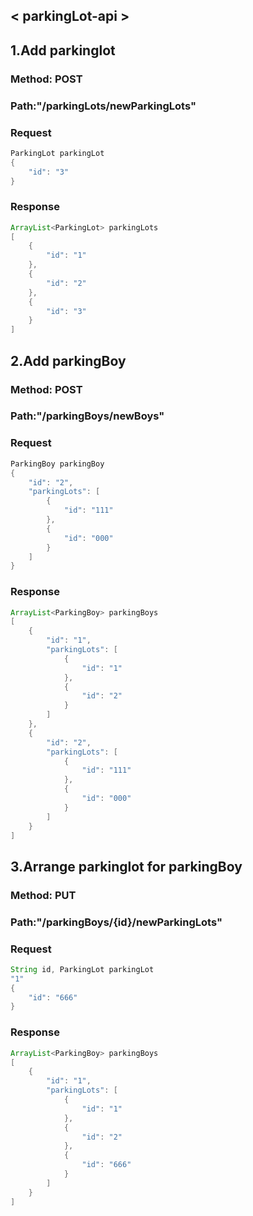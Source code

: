 ## < parkingLot-api >

## 1.Add parkinglot
### Method: POST
### Path:"/parkingLots/newParkingLots"
### Request
```java
ParkingLot parkingLot
{
    "id": "3"
}
```
### Response
```java
ArrayList<ParkingLot> parkingLots
[
    {
        "id": "1"
    },
    {
        "id": "2"
    },
    {
        "id": "3"
    }
]
```

## 2.Add parkingBoy
### Method: POST
### Path:"/parkingBoys/newBoys"
### Request
```java
ParkingBoy parkingBoy
{
    "id": "2",
    "parkingLots": [
        {
            "id": "111"
        },
        {
            "id": "000"
        }
    ]
}
```
### Response
```java
ArrayList<ParkingBoy> parkingBoys
[
    {
        "id": "1",
        "parkingLots": [
            {
                "id": "1"
            },
            {
                "id": "2"
            }
        ]
    },
    {
        "id": "2",
        "parkingLots": [
            {
                "id": "111"
            },
            {
                "id": "000"
            }
        ]
    }
]
```

## 3.Arrange parkinglot for parkingBoy
### Method: PUT
### Path:"/parkingBoys/{id}/newParkingLots"
### Request
```java
String id, ParkingLot parkingLot
"1"
{
    "id": "666"
}
```
### Response
```java
ArrayList<ParkingBoy> parkingBoys
[
    {
        "id": "1",
        "parkingLots": [
            {
                "id": "1"
            },
            {
                "id": "2"
            },
            {
                "id": "666"
            }
        ]
    }
]
```
